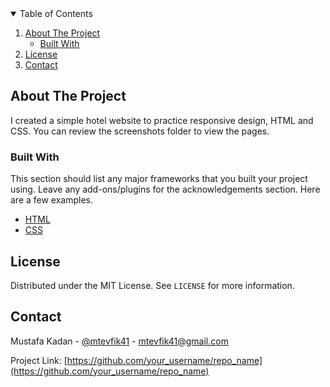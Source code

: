 <!-- TABLE OF CONTENTS -->
<details open="open">
  <summary>Table of Contents</summary>
  <ol>
    <li>
      <a href="#about-the-project">About The Project</a>
      <ul>
        <li><a href="#built-with">Built With</a></li>
      </ul>
    </li>
    <li><a href="#license">License</a></li>
    <li><a href="#contact">Contact</a></li>
  </ol>
</details>

<!-- ABOUT THE PROJECT -->

## About The Project

I created a simple hotel website to practice responsive design, HTML and CSS. You can review the screenshots folder to view the pages.

### Built With

This section should list any major frameworks that you built your project using. Leave any add-ons/plugins for the acknowledgements section. Here are a few examples.

- [HTML](https://en.wikipedia.org/wiki/HTML)
- [CSS](https://en.wikipedia.org/wiki/CSS)

<!-- LICENSE -->

## License

Distributed under the MIT License. See `LICENSE` for more information.

<!-- CONTACT -->

## Contact

Mustafa Kadan - [@mtevfik41](https://twitter.com/mtevfik41) - mtevfik41@gmail.com

Project Link: [https://github.com/your_username/repo_name](https://github.com/your_username/repo_name)
